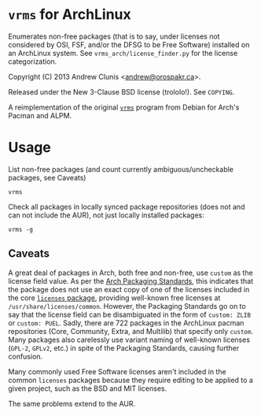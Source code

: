 # `vrms` for ArchLinux

Enumerates non-free packages (that is to say, under licenses not
considered by OSI, FSF, and/or the DFSG to be Free Software) installed
on an ArchLinux system.  See `vrms_arch/license_finder.py` for the
license categorization.

Copyright (C) 2013
Andrew Clunis <[andrew@orospakr.ca](mailto:andrew@orospakr.ca)>.

Released under the New 3-Clause BSD license (trololo!).  See
`COPYING`.

A reimplementation of the original
[`vrms`](http://vrms.alioth.debian.org/) program from Debian for
Arch's Pacman and ALPM.

# Usage

List non-free packages (and count currently ambiguous/uncheckable
packages, see Caveats)

    vrms
    
Check all packages in locally synced package repositories (does not
and can not include the AUR), not just locally installed packages:

    vrms -g

## Caveats

A great deal of packages in Arch, both free and non-free, use `custom`
as the license field value.  As per the
[Arch Packaging Standards](https://wiki.archlinux.org/index.php/Arch_Packaging_Standards#Licenses),
this indicates that the package does not use an exact copy of one of
the licenses included in the core
[`licenses` package](https://www.archlinux.org/packages/core/any/licenses/),
providing well-known free licenses at `/usr/share/licenses/common`.
However, the Packaging Standards go on to say that the license field
can be disambiguated in the form of `custom: ZLIB` or `custom: PUEL`.
Sadly, there are 722 packages in the ArchLinux pacman repositories
(Core, Community, Extra, and Multilib) that specify only `custom`.
Many packages also carelessly use variant naming of well-known
licenses (`GPL-2`, `GPLv2`, etc.) in spite of the Packaging Standards,
causing further confusion.

Many commonly used Free Software licenses aren't included in the
common `licenses` packages because they require editing to be applied
to a given project, such as the BSD and MIT licenses.

The same problems extend to the AUR.
